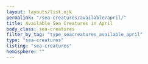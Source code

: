 ```yaml
---
layout: layouts/list.njk
permalink: "/sea-creatures/available/april/"
title: Available Sea Creatures in April
body_class: sea-creatures
filter_by_tag: "type_seacreatures_available_april"
type: "sea-creatures"
listing: "sea-creatures"
hemisphere: ""
---
```

